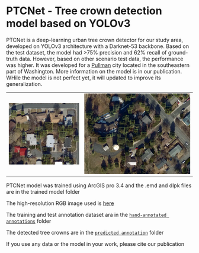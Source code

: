 # PTCNet - Tree crown detection model based on YOLOv3

PTCNet is a deep-learning urban tree crown detector for our study area, developed on YOLOv3 architecture with a Darknet-53 backbone. Based on the test dataset, the model had >75% precision and 62% recall of ground-truth data. However, based on other scenario test data, the performance was higher. It was developed for a [Pullman](https://en.wikipedia.org/wiki/Pullman,_Washington) city located in the southeastern part of Washington. More information on the model is in our publication. WHile the model is not perfect yet, it will updated to improve its generalization.


|                                                                                      |                                                                    |
|--------------------------------------------------------------------------------------|--------------------------------------------------------------------|
|![](https://github.com/Okikiola-Michael/PTCNet/blob/main/predicted%20annotations.png) | ![](https://github.com/Okikiola-Michael/PTCNet/blob/main/image.png)| 

PTCNet model was trained using ArcGIS pro 3.4 and the .emd and dlpk files are in the trained model folder

The high-resolution RGB image used is [here](https://gis.pullman-wa.gov/portal/apps/mapviewer/index.html?layers=8149c19a386c42bd88d440af8dac195e) 

The training and test annotation dataset ara in the [`hand-annotated annotations`]() folder

The detected tree crowns are in the [`predicted annotation`]() folder

If you use any data or the model in your work, please cite our publication
